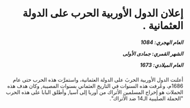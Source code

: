 <h1 dir="rtl">إعلان الدول الأوربية الحرب على الدولة العثمانية .</h1>

<h5 dir="rtl">العام الهجري:  1084

الشهر القمري: جمادى الأولى

العام الميلادي: 1673</h5>

<p dir="rtl">أعلنت الدول الأوربية الحربَ على الدولة العثمانية، واستمرَّت هذه الحرب حتى عام 1686م، وعُرفت هذه السنوات في التاريخ العثماني بسنوات المصيبة, وكان هدف هذه الحملات هو إخراج المسلمين الأتراك من أوربا إلى آسيا, وأطلق البابا على هذه الحرب "الحملة الصليبية الـ14 ضد الأتراك".</p></br>
